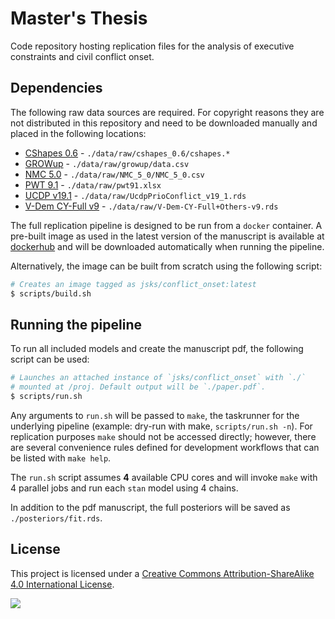 # Master's Thesis

Code repository hosting replication files for the analysis of
executive constraints and civil conflict onset.

## Dependencies

The following raw data sources are required. For copyright reasons
they are not distributed in this repository and need to be downloaded
manually and placed in the following locations:

- [CShapes 0.6](http://nils.weidmann.ws/projects/cshapes.html) - `./data/raw/cshapes_0.6/cshapes.*`
- [GROWup](https://growup.ethz.ch/) - `./data/raw/growup/data.csv`
- [NMC 5.0](https://correlatesofwar.org/data-sets/national-material-capabilities)  - `./data/raw/NMC_5_0/NMC_5_0.csv`
- [PWT 9.1](https://www.rug.nl/ggdc/productivity/pwt/) - `./data/raw/pwt91.xlsx`
- [UCDP v19.1](https://ucdp.uu.se/downloads/) - `./data/raw/UcdpPrioConflict_v19_1.rds`
- [V-Dem CY-Full v9](https://v-dem.net) - `./data/raw/V-Dem-CY-Full+Others-v9.rds`

The full replication pipeline is designed to be run from a `docker`
container.  A pre-built image as used in the latest version of the
manuscript is available at
[dockerhub](https://hub.docker.com/repository/docker/jsks/conflict_onset)
and will be downloaded automatically when running the pipeline.

Alternatively, the image can be built from scratch using the following
script:

```sh
# Creates an image tagged as jsks/conflict_onset:latest
$ scripts/build.sh
```

## Running the pipeline

To run all included models and create the manuscript pdf, the
following script can be used:

```sh
# Launches an attached instance of `jsks/conflict_onset` with `./`
# mounted at /proj. Default output will be `./paper.pdf`.
$ scripts/run.sh
```

Any arguments to `run.sh` will be passed to `make`, the taskrunner for
the underlying pipeline (example: dry-run with make, `scripts/run.sh
-n`). For replication purposes `make` should not be accessed directly;
however, there are several convenience rules defined for development
workflows that can be listed with `make help`.

The `run.sh` script assumes **4** available CPU cores and will invoke
`make` with 4 parallel jobs and run each `stan` model using 4 chains.

In addition to the pdf manuscript, the full posteriors will be saved
as `./posteriors/fit.rds`.

## License

This project is licensed under a [Creative Commons Attribution-ShareAlike 4.0 International License](http://creativecommons.org/licenses/by-sa/4.0/).

![](https://i.creativecommons.org/l/by-sa/4.0/88x31.png)
